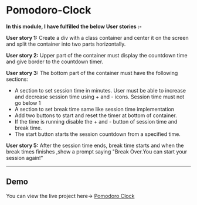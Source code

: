 # Pomodoro-Clock

<b>In this module, I have fulfilled the below User stories :-</b>

<b> User story 1:</b> Create a div with a class container and center it on the screen and split the container into two parts horizontally.

<b> User story 2:</b> Upper part of the container must display the countdown time and give border to the countdown timer.

<b> User story 3:</b> The bottom part of the container must have the following sections:

<ul>
<li> A section to set session time in minutes. User must be able to increase and decrease session time using + and - icons. Session time must not go below 1 </li>
<li> A section to set break time same like session time implementation </li>
<li> Add two buttons to start and reset the timer at bottom of container. </li>
<li> If the time is running disable the + and - button of session time and break time. </li>
<li> The start button starts the session countdown from a specified time. </li>
</ul>

<b> User story 5:</b>  After the session time ends, break time starts and when the break times finishes ,show a prompt saying "Break Over.You can start your session again!"
<hr>
<h2>Demo</h2>

You can view the live project here-> <a href="https://pomodoroclock-3p34g896sokhx7f0f1.web.codequotient.com/" target="_blank">Pomodoro Clock</a>  
